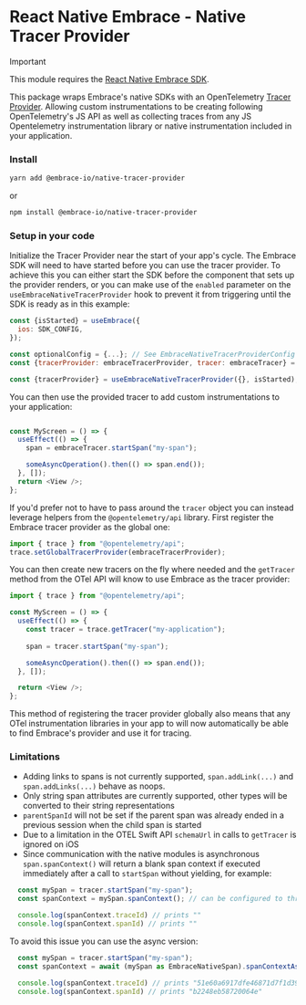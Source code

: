 # React Native Embrace - Native Tracer Provider

> [!IMPORTANT]
>
> This module requires the [React Native Embrace SDK](https://www.npmjs.com/package/@embrace-io/react-native).

This package wraps Embrace's native SDKs with an OpenTelemetry [Tracer Provider](https://opentelemetry.io/docs/concepts/signals/traces/#tracer-provider).
Allowing custom instrumentations to be creating following OpenTelemetry's JS API as well as collecting traces from
any JS Opentelemetry instrumentation library or native instrumentation included in your application.

### Install

```sh
yarn add @embrace-io/native-tracer-provider
```

or

```sh
npm install @embrace-io/native-tracer-provider
```

### Setup in your code

Initialize the Tracer Provider near the start of your app's cycle. The Embrace SDK will need to have started before you
can use the tracer provider. To achieve this you can either start the SDK before the component that sets up the provider
renders, or you can make use of the `enabled` parameter on the `useEmbraceNativeTracerProvider` hook to prevent it from
triggering until the SDK is ready as in this example:

```javascript
const {isStarted} = useEmbrace({
  ios: SDK_CONFIG,
});

const optionalConfig = {...}; // See EmbraceNativeTracerProviderConfig in ./src/types/ for possible options
const {tracerProvider: embraceTracerProvider, tracer: embraceTracer} = useEmbraceNativeTracerProvider(optionalConfig, isStarted);

const {tracerProvider} = useEmbraceNativeTracerProvider({}, isStarted);
```

You can then use the provided tracer to add custom instrumentations to your application:

```javascript

const MyScreen = () => {
  useEffect(() => {
    span = embraceTracer.startSpan("my-span");

    someAsyncOperation().then(() => span.end());
  }, []);
  return <View />;
};
```

If you'd prefer not to have to pass around the `tracer` object you can instead leverage helpers from the
`@opentelemetry/api` library. First register the Embrace tracer provider as the global one:

```javascript
import { trace } from "@opentelemetry/api";
trace.setGlobalTracerProvider(embraceTracerProvider);
```

You can then create new tracers on the fly where needed and the `getTracer` method from the OTel API will know to
use Embrace as the tracer provider:

```javascript
import { trace } from "@opentelemetry/api";

const MyScreen = () => {
  useEffect(() => {
    const tracer = trace.getTracer("my-application");
    
    span = tracer.startSpan("my-span");

    someAsyncOperation().then(() => span.end());
  }, []);

  return <View />;
};
```

This method of registering the tracer provider globally also means that any OTel instrumentation libraries in your app
to will now automatically be able to find Embrace's provider and use it for tracing.

### Limitations

* Adding links to spans is not currently supported, `span.addLink(...)` and `span.addLinks(...)` behave as noops.
* Only string span attributes are currently supported, other types will be converted to their string representations
* `parentSpanId` will not be set if the parent span was already ended in a previous session when the child span is started
* Due to a limitation in the OTEL Swift API `schemaUrl` in calls to `getTracer` is ignored on iOS
* Since communication with the native modules is asynchronous `span.spanContext()` will return a blank span context if
executed immediately after a call to `startSpan` without yielding, for example:

```javascript
  const mySpan = tracer.startSpan("my-span");
  const spanContext = mySpan.spanContext(); // can be configured to throw an error instead through EmbraceNativeTracerProviderConfig

  console.log(spanContext.traceId) // prints ""
  console.log(spanContext.spanId) // prints ""
```

To avoid this issue you can use the async version:

```javascript
  const mySpan = tracer.startSpan("my-span");
  const spanContext = await (mySpan as EmbraceNativeSpan).spanContextAsync();

  console.log(spanContext.traceId) // prints "51e60a6917dfe46871d7f1d39f66d02c"
  console.log(spanContext.spanId) // prints "b2248eb58720064e"
```